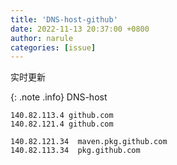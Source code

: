 ```yaml
---
title: 'DNS-host-github'
date: 2022-11-13 20:37:00 +0800
author: narule
categories: [issue]
---
```


实时更新

{: .note .info}
DNS-host


```
140.82.113.4 github.com
140.82.121.4 github.com

140.82.121.34  maven.pkg.github.com
140.82.113.34  pkg.github.com
```
